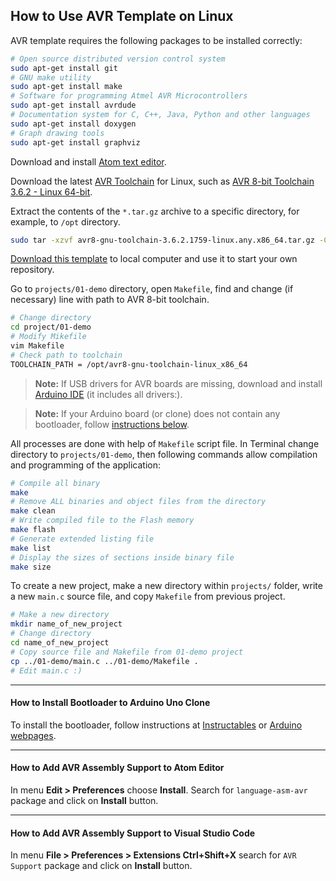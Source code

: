 ## How to Use AVR Template on Linux

AVR template requires the following packages to be installed correctly:

```bash
# Open source distributed version control system
sudo apt-get install git
# GNU make utility
sudo apt-get install make
# Software for programming Atmel AVR Microcontrollers
sudo apt-get install avrdude
# Documentation system for C, C++, Java, Python and other languages
sudo apt-get install doxygen
# Graph drawing tools
sudo apt-get install graphviz
```

Download and install [Atom text editor](https://atom.io/).

Download the latest [AVR Toolchain](https://www.microchip.com/mplab/avr-support/avr-and-arm-toolchains-c-compilers) for Linux, such as [AVR 8-bit Toolchain 3.6.2 - Linux 64-bit](https://www.microchip.com/mymicrochip/filehandler.aspx?ddocname=en607660).

Extract the contents of the `*.tar.gz` archive to a specific directory, for example, to `/opt` directory.

```bash
sudo tar -xzvf avr8-gnu-toolchain-3.6.2.1759-linux.any.x86_64.tar.gz -C /opt/
```

[Download this template](https://gitlab.com/tomas.fryza/avr-template/-/archive/master/avr-template-master.tar.gz) to local computer and use it to start your own repository.

Go to `projects/01-demo` directory, open `Makefile`, find and change (if necessary) line with path to AVR 8-bit toolchain.

```bash
# Change directory
cd project/01-demo
# Modify Mikefile
vim Makefile
# Check path to toolchain
TOOLCHAIN_PATH = /opt/avr8-gnu-toolchain-linux_x86_64
```

> **Note:**
If USB drivers for AVR boards are missing, download and install [Arduino IDE](https://www.arduino.cc/en/Main/Software) (it includes all drivers:).
>

> **Note:**
If your Arduino board (or clone) does not contain any bootloader, follow [instructions below](#how-to-install-bootloader-to-arduino-uno-clone).
>

All processes are done with help of `Makefile` script file. In Terminal change directory to `projects/01-demo`, then following commands allow compilation and programming of the application:

```bash
# Compile all binary
make
# Remove ALL binaries and object files from the directory
make clean
# Write compiled file to the Flash memory
make flash
# Generate extended listing file
make list
# Display the sizes of sections inside binary file
make size
```

To create a new project, make a new directory within `projects/` folder, write a new `main.c` source file, and copy `Makefile` from previous project.

```bash
# Make a new directory
mkdir name_of_new_project
# Change directory
cd name_of_new_project
# Copy source file and Makefile from 01-demo project
cp ../01-demo/main.c ../01-demo/Makefile .
# Edit main.c :)
```

---

#### How to Install Bootloader to Arduino Uno Clone
To install the bootloader, follow instructions at [Instructables](https://www.instructables.com/id/How-to-fix-bad-Chinese-Arduino-clones/) or [Arduino webpages](https://www.arduino.cc/en/Tutorial/ArduinoISP).

---

#### How to Add AVR Assembly Support to Atom Editor
In menu **Edit > Preferences** choose **Install**. Search for `language-asm-avr` package and click on **Install** button.

---

#### How to Add AVR Assembly Support to Visual Studio Code
In menu **File > Preferences > Extensions Ctrl+Shift+X** search for `AVR Support` package and click on **Install** button.
